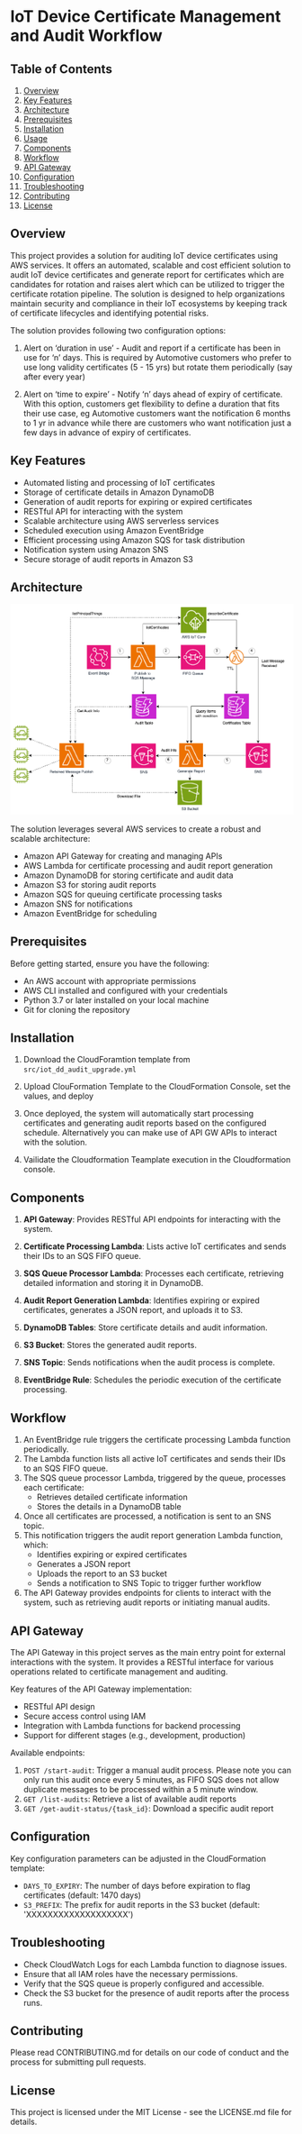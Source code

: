 # IoT Device Certificate Management and Audit Workflow

## Table of Contents
1. [Overview](#overview)
2. [Key Features](#key-features)
3. [Architecture](#architecture)
4. [Prerequisites](#prerequisites)
5. [Installation](#installation)
6. [Usage](#usage)
7. [Components](#components)
8. [Workflow](#workflow)
9. [API Gateway](#api-gateway)
10. [Configuration](#configuration)
11. [Troubleshooting](#troubleshooting)
12. [Contributing](#contributing)
13. [License](#license)

## Overview

This project provides a solution for auditing IoT device certificates using AWS services. It offers an automated, scalable and cost efficient solution to audit IoT device certificates and generate report for certificates which are candidates for rotation and raises alert which can be utilized to trigger the certificate rotation pipeline. The solution is designed to help organizations maintain security and compliance in their IoT ecosystems by keeping track of certificate lifecycles and identifying potential risks.

The solution provides following two configuration options:  


1. Alert on ‘duration in use’  -  Audit and report if a certificate has been in use for ‘n’ days. This is required by Automotive customers who prefer to use long validity certificates (5 - 15 yrs) but rotate them periodically (say after every year)

2. Alert on ‘time to expire’ - Notify ‘n’ days ahead of expiry of certificate. With this option, customers get flexibility to define a duration that fits their use case, eg Automotive customers want the notification 6 months to 1 yr in advance while there are customers who want notification just a few days in advance of expiry of certificates. 

## Key Features

- Automated listing and processing of IoT certificates
- Storage of certificate details in Amazon DynamoDB
- Generation of audit reports for expiring or expired certificates
- RESTful API for interacting with the system
- Scalable architecture using AWS serverless services
- Scheduled execution using Amazon EventBridge
- Efficient processing using Amazon SQS for task distribution
- Notification system using Amazon SNS
- Secure storage of audit reports in Amazon S3

## Architecture

![Architecture Diagram](architecture/diagram.png)

The solution leverages several AWS services to create a robust and scalable architecture:

- Amazon API Gateway for creating and managing APIs
- AWS Lambda for certificate processing and audit report generation
- Amazon DynamoDB for storing certificate and audit data
- Amazon S3 for storing audit reports
- Amazon SQS for queuing certificate processing tasks
- Amazon SNS for notifications
- Amazon EventBridge for scheduling

## Prerequisites

Before getting started, ensure you have the following:

- An AWS account with appropriate permissions
- AWS CLI installed and configured with your credentials
- Python 3.7 or later installed on your local machine
- Git for cloning the repository

## Installation

1. Download the CloudForamtion template from `src/iot_dd_audit_upgrade.yml`

2. Upload ClouFormation Template to the CloudFormation Console, set the values, and deploy

3. Once deployed, the system will automatically start processing certificates and generating audit reports based on the configured schedule. Alternatively you can make use of API GW APIs to interact with the solution.

4. Vailidate the Cloudformation Teamplate execution in the Cloudformation console.


## Components

1. **API Gateway**: Provides RESTful API endpoints for interacting with the system.

2. **Certificate Processing Lambda**: Lists active IoT certificates and sends their IDs to an SQS FIFO queue.

3. **SQS Queue Processor Lambda**: Processes each certificate, retrieving detailed information and storing it in DynamoDB.

4. **Audit Report Generation Lambda**: Identifies expiring or expired certificates, generates a JSON report, and uploads it to S3.

5. **DynamoDB Tables**: Store certificate details and audit information.

6. **S3 Bucket**: Stores the generated audit reports.

7. **SNS Topic**: Sends notifications when the audit process is complete.

8. **EventBridge Rule**: Schedules the periodic execution of the certificate processing.


## Workflow

1. An EventBridge rule triggers the certificate processing Lambda function periodically.
2. The Lambda function lists all active IoT certificates and sends their IDs to an SQS FIFO queue.
3. The SQS queue processor Lambda, triggered by the queue, processes each certificate:
   - Retrieves detailed certificate information
   - Stores the details in a DynamoDB table
4. Once all certificates are processed, a notification is sent to an SNS topic.
5. This notification triggers the audit report generation Lambda function, which:
   - Identifies expiring or expired certificates
   - Generates a JSON report
   - Uploads the report to an S3 bucket
   - Sends a notification to SNS Topic to trigger further workflow
6. The API Gateway provides endpoints for clients to interact with the system, such as retrieving audit reports or initiating manual audits.

## API Gateway

The API Gateway in this project serves as the main entry point for external interactions with the system. It provides a RESTful interface for various operations related to certificate management and auditing.

Key features of the API Gateway implementation:

- RESTful API design
- Secure access control using IAM
- Integration with Lambda functions for backend processing
- Support for different stages (e.g., development, production)

Available endpoints:

1. `POST /start-audit`: Trigger a manual audit process. Please note you can only run this audit once every 5 minutes, as FIFO SQS does not allow duplicate messages to be processed within a 5 minute window.
2. `GET /list-audits`: Retrieve a list of available audit reports
3. `GET /get-audit-status/{task_id}`: Download a specific audit report

## Configuration

Key configuration parameters can be adjusted in the CloudFormation template:

- `DAYS_TO_EXPIRY`: The number of days before expiration to flag certificates (default: 1470 days)
- `S3_PREFIX`: The prefix for audit reports in the S3 bucket (default: 'XXXXXXXXXXXXXXXXXXX')


## Troubleshooting

- Check CloudWatch Logs for each Lambda function to diagnose issues.
- Ensure that all IAM roles have the necessary permissions.
- Verify that the SQS queue is properly configured and accessible.
- Check the S3 bucket for the presence of audit reports after the process runs.

## Contributing

Please read CONTRIBUTING.md for details on our code of conduct and the process for submitting pull requests.

## License

This project is licensed under the MIT License - see the LICENSE.md file for details.
